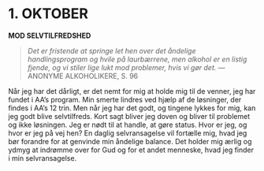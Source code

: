 # 1. OKTOBER

**MOD SELVTILFREDSHED**

> *Det er fristende at springe let hen over det åndelige handlingsprogram og hvile på laurbærrene, men alkohol er en listig fjende, og vi stiler lige lukt mod problemer, hvis vi gør det.*
> — ANONYME ALKOHOLIKERE, S. 96

Når jeg har det dårligt, er det nemt for mig at holde mig til de venner, jeg har fundet i AA’s program. Min smerte lindres ved hjælp af de løsninger, der findes i AA’s 12 trin. Men når jeg har det godt, og tingene lykkes for mig, kan jeg godt blive selvtilfreds. Kort sagt bliver jeg doven og bliver til problemet og ikke løsningen. Jeg er nødt til at handle, at gøre status. Hvor er jeg, og hvor er jeg på vej hen? En daglig selvransagelse vil fortælle mig, hvad jeg bør forandre for at genvinde min åndelige balance. Det holder mig ærlig og ydmyg at indrømme over for Gud og for et andet menneske, hvad jeg finder i min selvransagelse.
